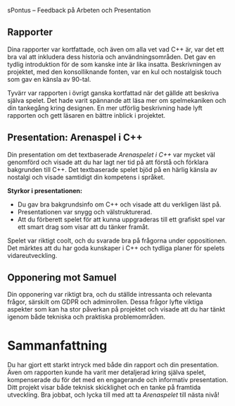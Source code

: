 sPontus – Feedback på Arbeten och Presentation

## Rapporter

Dina rapporter var kortfattade, och även om alla vet vad C++ är, var det ett bra val att inkludera dess historia och användningsområden. Det gav en tydlig introduktion för de som kanske inte är lika insatta. Beskrivningen av projektet, med den konsolliknande fonten, var en kul och nostalgisk touch som gav en känsla av 90-tal.

Tyvärr var rapporten i övrigt ganska kortfattad när det gällde att beskriva själva spelet. Det hade varit spännande att läsa mer om spelmekaniken och din tankegång kring designen. En mer utförlig beskrivning hade lyft rapporten och gett läsaren en bättre inblick i projektet.

## Presentation: Arenaspel i C++

Din presentation om det textbaserade _Arenaspelet i C++_ var mycket väl genomförd och visade att du har lagt ner tid på att förstå och förklara bakgrunden till C++. Det textbaserade spelet bjöd på en härlig känsla av nostalgi och visade samtidigt din kompetens i språket.

**Styrkor i presentationen:**

- Du gav bra bakgrundsinfo om C++ och visade att du verkligen läst på.
- Presentationen var snygg och välstrukturerad.
- Att du förberett spelet för att kunna uppgraderas till ett grafiskt spel var ett smart drag som visar att du tänker framåt.

Spelet var riktigt coolt, och du svarade bra på frågorna under oppositionen. Det märktes att du har goda kunskaper i C++ och tydliga planer för spelets vidareutveckling.

## Opponering mot Samuel

Din opponering var riktigt bra, och du ställde intressanta och relevanta frågor, särskilt om GDPR och adminrollen. Dessa frågor lyfte viktiga aspekter som kan ha stor påverkan på projektet och visade att du har tänkt igenom både tekniska och praktiska problemområden.

# Sammanfattning

Du har gjort ett starkt intryck med både din rapport och din presentation. Även om rapporten kunde ha varit mer detaljerad kring själva spelet, kompenserade du för det med en engagerande och informativ presentation. Ditt projekt visar både teknisk skicklighet och en tanke på framtida utveckling. Bra jobbat, och lycka till med att ta _Arenaspelet_ till nästa nivå!

